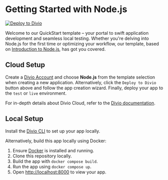 # Getting Started with Node.js

[![Deploy to Divio](https://docs.divio.com/deploy-to-divio.svg)](https://control.divio.com/app/new/?template_url=https://github.com/divio/getting-started-with-nodejs/archive/refs/heads/main.zip)

Welcome to our QuickStart template – your portal to swift application development and seamless local testing. Whether you're delving into Node.js for the first time or optimizing your workflow, our template, based on [Introduction to Node.js](https://nodejs.org/en/learn/getting-started/introduction-to-nodejs), has got you covered.

## Cloud Setup

Create a [Divio Account](https://control.divio.com/) and choose **Node.js** from the template selection when creating a new application. Alternatively, click the `Deploy to Divio` button above and follow the app creation wizard. Finally, deploy your app to the `test` or `live` environment.

For in-depth details about Divio Cloud, refer to the [Divio documentation](https://docs.divio.com/introduction/).

## Local Setup

Install the [Divio CLI](https://github.com/divio/divio-cli) to set up your app locally.

Alternatively, build this app locally using Docker:

1. Ensure [Docker](https://docs.docker.com/get-docker/) is installed and running.
2. Clone this repository locally.
3. Build the app with `docker compose build`.
4. Run the app using `docker compose up`.
5. Open [http://localhost:8000]() to view your app.
